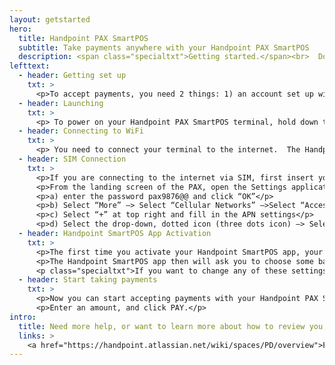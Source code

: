 ```yaml
---
layout: getstarted
hero: 
  title: Handpoint PAX SmartPOS
  subtitle: Take payments anywhere with your Handpoint PAX SmartPOS
  description: <span class="specialtxt">Getting started.</span><br>  Don’t panic. It’s easy.
lefttext: 
  - header: Getting set up
    txt: >
      <p>To accept payments, you need 2 things: 1) an account set up with your payments provider, and 2) a Handpoint PAX SmartPOS terminal.</p><p class="specialtxt">Not sure if you have one? Get in touch with your provider.</p> <p class="specialtxt">If you are using another POS software app on a PAX terminal, please contact your software provider for detailed activation instructions.</p>
  - header: Launching
    txt: >
      <p> To power on your Handpoint PAX SmartPOS terminal, hold down the power button on the right side of the terminal for 3-5 seconds. Your Hanpdoint app may start automatically.  If not, please select the Handpoint icon to launch it.</p> <p class="specialtxt">If you do not see the Handpoint icon, you can open the PAXSTORE icon and search for "Handpoint".</p>
  - header: Connecting to WiFi
    txt: >
      <p> You need to connect your terminal to the internet.  The Handpoint app may walk you through steps to help you connect.</p> <p> You also can use the touch screen to connect.  Simply bring the settings bar down from the top of the terminal screen. You must pull it all the way down until the settings appear in full with icon names. Select Wi-Fi (below the Wi-Fi icon) and toggle the switch to enable Wi-Fi. Once the list of available Wi-Fi networks appear, select your desired network. You may need to enter your WiFi password. When your card reader has successfully connected to the network, it will confirm by displaying “connected” below the network name.</p> <p class="specialtxt">This should be just like adding a new phone or laptop to your WiFi.</p>
  - header: SIM Connection
    txt: >
      <p>If you are connecting to the internet via SIM, first insert your SIM - Push the battery cover slide latch (at the back of the card reader) to the right to open, remove the battery case (lifting from the bottom) and take out the battery (also lifting from the bottom). Insert your SIM, replace the battery and cover. Slide the lock closed.</p>
      <p>From the landing screen of the PAX, open the Settings application and take the following steps:</p>
      <p>a) enter the password pax9876@@ and click “OK”</p>
      <p>b) Select “More” —> Select “Cellular Networks” —>Select “Access Point Names”</p>
      <p>c) Select “+” at top right and fill in the APN settings</p>
      <p>d) Select the drop-down, dotted icon (three dots icon) —> Select “Menu” —> Select “Save”</p>
  - header: Handpoint SmartPOS App Activation
    txt: >
      <p>The first time you activate your Handpoint SmartPOS app, your terminal may need to dowload a few things before it can start taking payments.  If so, this will happen automatically and will only take a couple of minutes.</p> 
      <p>The Handpoint SmartPOS app then will ask you to choose some basic settings, including your language, currency, and refund password. In a few steps, you’re all set!</p>
      <p class="specialtxt">If you want to change any of these settings later, simply click into the settings of the Handpoint SmartPOS app.</p>
  - header: Start taking payments
    txt: >
      <p>Now you can start accepting payments with your Handpoint PAX SmartPOS solution. </p> 
      <p>Enter an amount, and click PAY.</p>
intro: 
  title: Need more help, or want to learn more about how to review you business analytics, process a refund, or replace the printer paper?
  links: >
    <a href="https://handpoint.atlassian.net/wiki/spaces/PD/overview">FAQs</a><br>
---
```


<div class="col-md-3 col-sm-3 col-md-offset-1 col-sm-offset-1">
  <div class="row">
    <img src="https://handpoint.imgix.net/Website%20refresh%20photos/product-images/mpos_app_clean.png" class="img-responsive section-getstarted-mainpic" alt=""/>
  </div>

</div>
